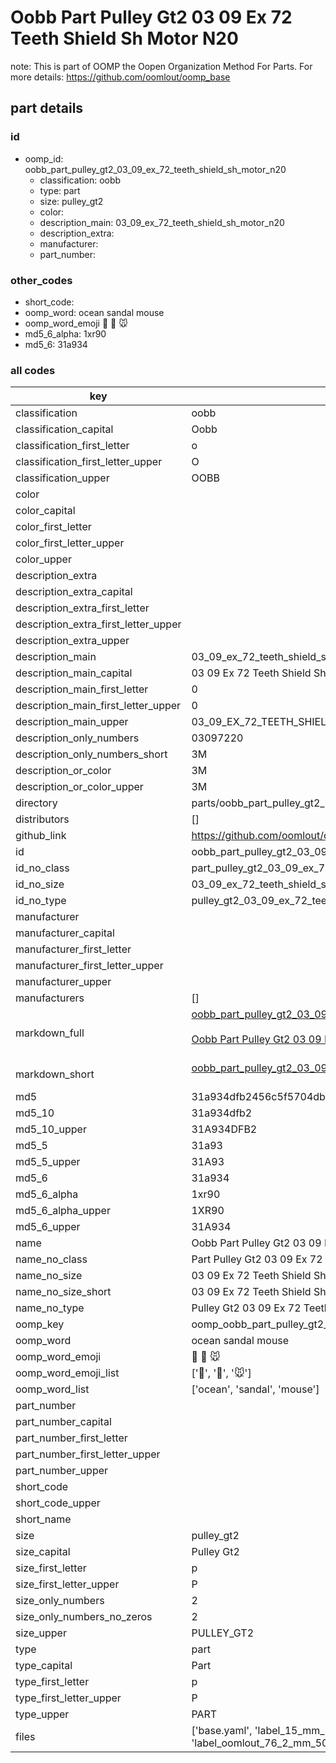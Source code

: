 # Oobb Part Pulley Gt2 03 09 Ex 72 Teeth Shield Sh Motor N20  

note: This is part of OOMP the Oopen Organization Method For Parts. For more details: https://github.com/oomlout/oomp_base

##  part details





### id
* oomp_id: oobb_part_pulley_gt2_03_09_ex_72_teeth_shield_sh_motor_n20
  * classification: oobb
  * type: part
  * size: pulley_gt2
  * color: 
  * description_main: 03_09_ex_72_teeth_shield_sh_motor_n20
  * description_extra: 
  * manufacturer: 
  * part_number: 

### other_codes
* short_code: 
* oomp_word: ocean sandal mouse
* oomp_word_emoji :ocean: :sandal: :mouse:
* md5_6_alpha: 1xr90
* md5_6: 31a934

### all codes 
| key | value |  
| --- | --- |  
| classification | oobb |  
| classification_capital | Oobb |  
| classification_first_letter | o |  
| classification_first_letter_upper | O |  
| classification_upper | OOBB |  
| color |  |  
| color_capital |  |  
| color_first_letter |  |  
| color_first_letter_upper |  |  
| color_upper |  |  
| description_extra |  |  
| description_extra_capital |  |  
| description_extra_first_letter |  |  
| description_extra_first_letter_upper |  |  
| description_extra_upper |  |  
| description_main | 03_09_ex_72_teeth_shield_sh_motor_n20 |  
| description_main_capital | 03 09 Ex 72 Teeth Shield Sh Motor N20 |  
| description_main_first_letter | 0 |  
| description_main_first_letter_upper | 0 |  
| description_main_upper | 03_09_EX_72_TEETH_SHIELD_SH_MOTOR_N20 |  
| description_only_numbers | 03097220 |  
| description_only_numbers_short | 3M |  
| description_or_color | 3M |  
| description_or_color_upper | 3M |  
| directory | parts/oobb_part_pulley_gt2_03_09_ex_72_teeth_shield_sh_motor_n20 |  
| distributors | [] |  
| github_link | https://github.com/oomlout/oomlout_oomp_part_src/tree/main/parts/oobb_part_pulley_gt2_03_09_ex_72_teeth_shield_sh_motor_n20/working |  
| id | oobb_part_pulley_gt2_03_09_ex_72_teeth_shield_sh_motor_n20 |  
| id_no_class | part_pulley_gt2_03_09_ex_72_teeth_shield_sh_motor_n20 |  
| id_no_size | 03_09_ex_72_teeth_shield_sh_motor_n20 |  
| id_no_type | pulley_gt2_03_09_ex_72_teeth_shield_sh_motor_n20 |  
| manufacturer |  |  
| manufacturer_capital |  |  
| manufacturer_first_letter |  |  
| manufacturer_first_letter_upper |  |  
| manufacturer_upper |  |  
| manufacturers | [] |  
| markdown_full | [oobb_part_pulley_gt2_03_09_ex_72_teeth_shield_sh_motor_n20](https://github.com/oomlout/oomlout_oomp_part_src/tree/main/parts/oobb_part_pulley_gt2_03_09_ex_72_teeth_shield_sh_motor_n20/working)<br>[](https://github.com/oomlout/oomlout_oomp_part_src/tree/main/parts/oobb_part_pulley_gt2_03_09_ex_72_teeth_shield_sh_motor_n20/working)<br>[Oobb Part Pulley Gt2 03 09 Ex 72 Teeth Shield Sh Motor N20](https://github.com/oomlout/oomlout_oomp_part_src/tree/main/parts/oobb_part_pulley_gt2_03_09_ex_72_teeth_shield_sh_motor_n20/working)<br><br> |  
| markdown_short | [oobb_part_pulley_gt2_03_09_ex_72_teeth_shield_sh_motor_n20](https://github.com/oomlout/oomlout_oomp_part_src/tree/main/parts/oobb_part_pulley_gt2_03_09_ex_72_teeth_shield_sh_motor_n20/working)<br><br> |  
| md5 | 31a934dfb2456c5f5704db29a4ce3d86 |  
| md5_10 | 31a934dfb2 |  
| md5_10_upper | 31A934DFB2 |  
| md5_5 | 31a93 |  
| md5_5_upper | 31A93 |  
| md5_6 | 31a934 |  
| md5_6_alpha | 1xr90 |  
| md5_6_alpha_upper | 1XR90 |  
| md5_6_upper | 31A934 |  
| name | Oobb Part Pulley Gt2 03 09 Ex 72 Teeth Shield Sh Motor N20 |  
| name_no_class | Part Pulley Gt2 03 09 Ex 72 Teeth Shield Sh Motor N20 |  
| name_no_size | 03 09 Ex 72 Teeth Shield Sh Motor N20 |  
| name_no_size_short | 03 09 Ex 72 Teeth Shield Sh Motor N20 |  
| name_no_type | Pulley Gt2 03 09 Ex 72 Teeth Shield Sh Motor N20 |  
| oomp_key | oomp_oobb_part_pulley_gt2_03_09_ex_72_teeth_shield_sh_motor_n20 |  
| oomp_word | ocean sandal mouse |  
| oomp_word_emoji | :ocean: :sandal: :mouse: |  
| oomp_word_emoji_list | [':ocean:', ':sandal:', ':mouse:'] |  
| oomp_word_list | ['ocean', 'sandal', 'mouse'] |  
| part_number |  |  
| part_number_capital |  |  
| part_number_first_letter |  |  
| part_number_first_letter_upper |  |  
| part_number_upper |  |  
| short_code |  |  
| short_code_upper |  |  
| short_name |  |  
| size | pulley_gt2 |  
| size_capital | Pulley Gt2 |  
| size_first_letter | p |  
| size_first_letter_upper | P |  
| size_only_numbers | 2 |  
| size_only_numbers_no_zeros | 2 |  
| size_upper | PULLEY_GT2 |  
| type | part |  
| type_capital | Part |  
| type_first_letter | p |  
| type_first_letter_upper | P |  
| type_upper | PART |  
| files | ['base.yaml', 'label_15_mm_30_mm.pdf', 'label_15_mm_30_mm.svg', 'label_76_2_mm_50_8_mm.pdf', 'label_76_2_mm_50_8_mm.svg', 'label_oomlout_76_2_mm_50_8_mm.pdf', 'label_oomlout_76_2_mm_50_8_mm.svg', 'readme.md', 'working.json', 'working.yaml'] |  
